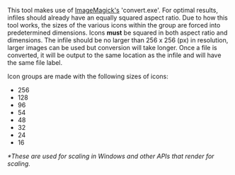 This tool makes use of [ImageMagick's](https://imagemagick.org/index.php) 'convert.exe'. For optimal results, infiles should already have an equally squared aspect ratio. Due to how this tool works, the sizes of the various icons within the group are forced into predetermined dimensions. Icons **must** be squared in both aspect ratio and dimensions. The infile should be no larger than 256 x 256 (px) in resolution, larger images can be used but conversion will take longer. Once a file is converted, it will be output to the same location as the infile and will have the same file label.

Icon groups are made with the following sizes of icons:

- 256
- 128
- 96
- 54
- 48
- 32
- 24
- 16

_*These are used for scaling in Windows and other APIs that render for scaling._